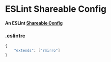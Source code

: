 # ESLint Shareable Config

#### An ESLint [Shareable Config](http://eslint.org/docs/developer-guide/shareable-configs)

### .eslintrc
```js
{
    "extends": ["rmirro"]
}
```

